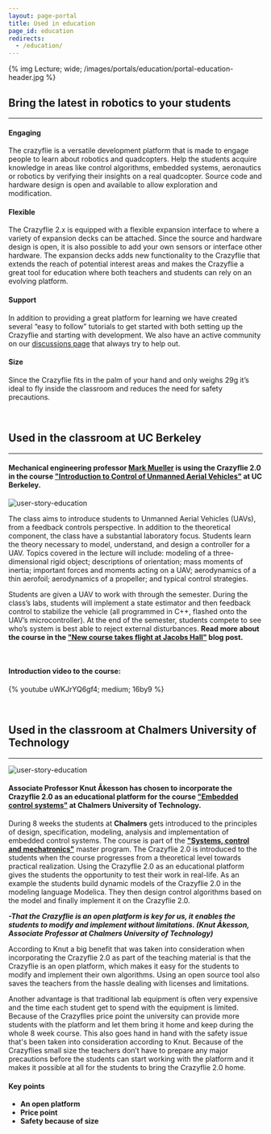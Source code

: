```yaml
---
layout: page-portal
title: Used in education
page_id: education
redirects:
  - /education/
---
```


{% img Lecture; wide; /images/portals/education/portal-education-header.jpg %}

## Bring the latest in robotics to your students
------

#### Engaging
The crazyflie is a versatile development platform that is made to engage people to learn about robotics and quadcopters.
Help the students acquire knowledge in areas like control algorithms, embedded systems, aeronautics or robotics by verifying their insights on a real quadcopter. Source code and hardware design is open and available to allow exploration and modification.

#### Flexible
The Crazyflie 2.x is equipped with a flexible expansion interface to where a variety of expansion decks can be attached. Since the source and hardware design is open, it is also possible to add your own sensors or interface other hardware. The expansion decks adds new functionality to the Crazyflie that extends the reach of potential interest areas and makes the Crazyflie a great tool for education where both teachers and students can rely on an evolving platform.

#### Support
In addition to providing a great platform for learning we have created several “easy to follow” tutorials to get started with both setting up the Crazyflie and starting with development. We also have an active community on our [discussions page](https://discussions.bitcraze.io/) that always try to help out.

#### Size
Since the Crazyflie fits in the palm of your hand and only weighs 29g it’s ideal to fly inside the classroom and reduces the need for safety precautions.

<br>

## Used in the classroom at UC Berkeley
------

#### Mechanical engineering professor [Mark Mueller](https://muellerlab.berkeley.edu/) is using the Crazyflie 2.0 in the course ["Introduction to Control of Unmanned Aerial Vehicles"](https://muellerlab.berkeley.edu/teaching/) at UC Berkeley.

<img class="img-responsive, portal-img" src="/images/portals/education/berkeley.PNG" alt="user-story-education">

The class aims to introduce students to Unmanned Aerial Vehicles (UAVs), from a feedback  controls perspective. In addition to the theoretical component, the class have a substantial laboratory focus. Students learn the theory necessary to model, understand, and design a controller for a UAV. Topics covered in the lecture will include: modeling of a three-dimensional rigid object; descriptions of orientation; mass moments of inertia; important forces and moments acting on a UAV; aerodynamics of a thin aerofoil; aerodynamics of a propeller; and typical control strategies.

Students are given a UAV to work with through the semester. During the class’s labs, students will implement a state estimator and then feedback control to stabilize the vehicle (all programmed in C++, flashed onto the UAV’s microcontroller). At the end of the semester, students compete to see who’s system is best able to reject external disturbances.
__Read more about the course in the ["New course takes flight at Jacobs Hall"](https://medium.com/jacobs-institute-for-design-innovation/new-course-takes-flight-at-jacobs-hall-3fdc1e550964) blog post.__

<br>

#### Introduction video to the course:
{% youtube uWKJrYQ6gf4; medium; 16by9 %}

<br>

## Used in the classroom at Chalmers University of Technology
------
<img class="img-responsive img-float-right" src="/images/portals/education/user-story-education.jpg" alt="user-story-education">

#### Associate Professor Knut Åkesson has chosen to incorporate the Crazyflie 2.0 as an educational platform for the course ["Embedded control systems"](https://student.portal.chalmers.se/en/chalmersstudies/courseinformation/Pages/SearchCourse.aspx?course_id=21540&parsergrp=3) at Chalmers University of Technology.


During 8 weeks the students at **Chalmers** gets introduced to the principles of design, specification, modeling, analysis and implementation of embedded control systems. The course is part of the **["Systems, control and mechatronics"](https://student.portal.chalmers.se/en/chalmersstudies/courseinformation/Pages/SearchCourse.aspx?program_id=1353&parsergrp=5)** master program.
The Crazyflie 2.0 is introduced to the students when the course progresses from a theoretical level towards practical realization. Using the Crazyflie 2.0 as an educational platform gives the students the opportunity to test their work in real-life.
As an example the students build dynamic models of the Crazyflie 2.0 in the modeling language Modelica. They then design control algorithms based on the model and finally implement it on the Crazyflie 2.0.

***-That the Crazyflie is an open platform is key for us, it enables the students to modify and implement without limitations. (Knut Åkesson, Associate Professor at Chalmers University of Technology)***

According to Knut a big benefit that was taken into consideration when incorporating the Crazyflie 2.0 as part of the teaching material is that the Crazyflie is an open platform, which makes it easy for the students to modify and implement their own algorithms.
Using an open source tool also saves the teachers from the hassle dealing with licenses and limitations.

Another advantage is that traditional lab equipment is often very expensive and the time each student get to spend with the equipment is limited.
Because of the Crazyflies price point the university can provide more students with the platform and let them bring it home and keep during the whole 8 week course. This also goes hand in hand with the safety issue that's been taken into consideration according to Knut. Because of the Crazyflies small size the teachers don’t have to prepare any major precautions before the students can start working with the platform and it makes it possible at all for the students to bring the Crazyflie 2.0 home.

#### Key points
* **An open platform**
* **Price point**
* **Safety because of size**
